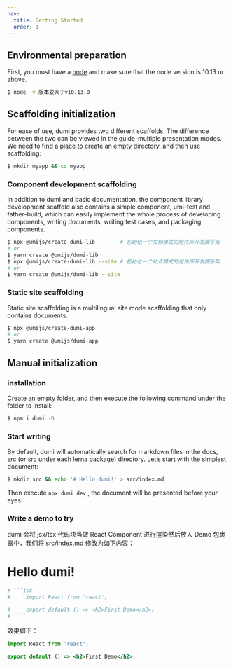 ```yaml
---
nav:
  title: Getting Started
  order: 1
---
```


## Environmental preparation

First, you must have a <a href="https://nodejs.org/en/" target="_blank">node</a> and make sure that the node version is 10.13 or above.

```bash
$ node -v 版本要大于v10.13.0
```

## Scaffolding initialization

For ease of use, dumi provides two different scaffolds. The difference between the two can be viewed in the guide-multiple presentation modes. We need to find a place to create an empty directory, and then use scaffolding:

```bash
$ mkdir myapp && cd myapp
```

### Component development scaffolding

In addition to dumi and basic documentation, the component library development scaffold also contains a simple component, umi-test and father-build, which can easily implement the whole process of developing components, writing documents, writing test cases, and packaging components.

```bash
$ npx @umijs/create-dumi-lib        # 初始化一个文档模式的组件库开发脚手架
# or
$ yarn create @umijs/dumi-lib
$ npx @umijs/create-dumi-lib --site # 初始化一个站点模式的组件库开发脚手架
# or
$ yarn create @umijs/dumi-lib --site
```

### Static site scaffolding

Static site scaffolding is a multilingual site mode scaffolding that only contains documents.

```bash
$ npx @umijs/create-dumi-app
# or
$ yarn create @umijs/dumi-app
```

## Manual initialization

### installation

Create an empty folder, and then execute the following command under the folder to install:

```bash
$ npm i dumi -D
```

### Start writing

By default, dumi will automatically search for markdown files in the docs, src (or src under each lerna package) directory. Let’s start with the simplest document:

```bash
$ mkdir src && echo '# Hello dumi!' > src/index.md
```

Then execute `npx dumi dev` , the document will be presented before your eyes:

### Write a demo to try

dumi 会将 jsx/tsx 代码块当做 React Component 进行渲染然后放入 Demo 包裹器中，我们将 src/index.md 修改为如下内容：

# Hello dumi!

`````bash
# ```jsx
#     import React from 'react';

#     export default () => <h2>First Demo</h2>;
# ````

`````

效果如下：

```jsx
import React from 'react';

export default () => <h2>First Demo</h2>;
```

```

```
